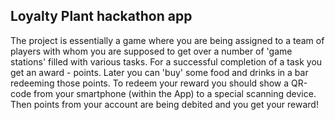## Loyalty Plant hackathon app

The project is essentially a game where you are being assigned to a team of players with whom you are supposed to get over a number of 'game stations' filled with various tasks. For a successful completion of a task you get an award - points. Later you can 'buy' some food and drinks in a bar redeeming those points. To redeem your reward you should show a QR-code from your smartphone (within the App) to a special scanning device. Then points from your account are being debited and you get your reward!
